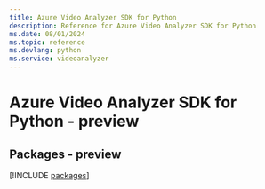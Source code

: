 ```yaml
---
title: Azure Video Analyzer SDK for Python
description: Reference for Azure Video Analyzer SDK for Python
ms.date: 08/01/2024
ms.topic: reference
ms.devlang: python
ms.service: videoanalyzer
---
```

# Azure Video Analyzer SDK for Python - preview
## Packages - preview
[!INCLUDE [packages](video-analyzer-index.md)]